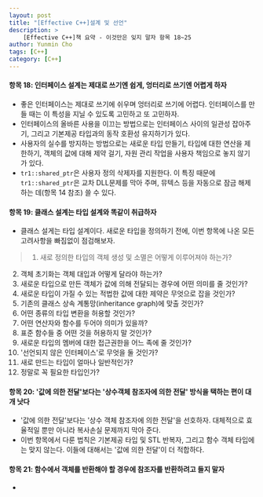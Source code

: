 ```yaml
---
layout: post
title: "[Effective C++]설계 및 선언"
description: >
    [Effective C++]책 요약 - 이것만은 잊지 말자 항목 18~25
author: Yunmin Cho
tags: [C++]
category: [C++]
---
```


#### __항목 18: 인터페이스 설계는 제대로 쓰기엔 쉽게, 엉터리로 쓰기엔 어렵게 하자__  
- 좋은 인터페이스는 제대로 쓰기에 쉬우며 엉터리로 쓰기에 어렵다. 인터페이스를 만들 때는 이 특성을 지닐 수 있도록 고민하고 또 고민하자.  
- 인터페이스의 올바른 사용을 이끄는 방법으로는 인터페이스 사이의 일관성 잡아주기, 그리고 기본제공 타입과의 동작 호환성 유지하기가 있다.  
- 사용자의 실수를 방지하는 방법으로는 새로운 타입 만들기, 타입에 대한 연산을 제한하기, 객체의 값에 대해 제약 걸기, 자원 관리 작업을 사용자 책임으로 놓지 않기가 있다.  
- `tr1::shared_ptr`은 사용자 정의 삭제자를 지원한다. 이 특징 때문에 `tr1::shared_ptr`은 교차 DLL문제를 막아 주며, 뮤텍스 등을 자동으로 잠금 해제하는 데(항목 14 참조) 쓸 수 있다.  

#### __항목 19: 클래스 설계는 타입 설계와 똑같이 취급하자__  
- 클래스 설게는 타입 설계이다. 새로운 타입을 정의하기 전에, 이번 항목에 나온 모든 고려사항을 빠짐없이 점검해보자.  
> 1. 새로 정의한 타입의 객체 생성 및 소멸은 어떻게 이루어져야 하는가?  
  2. 객체 초기화는 객체 대입과 어떻게 달라야 하는가?  
  3. 새로운 타입으로 만든 객체가 값에 의해 전달되는 경우에 어떤 의미를 줄 것인가?  
  4. 새로운 타입이 가질 수 있는 적법한 값에 대한 제약은 무엇으로 잡을 것인가?  
  5. 기존의 클래스 상속 계통망(inheritance graph)에 맞출 것인가?  
  6. 어떤 종류의 타입 변환을 허용할 것인가?  
  7. 어떤 연산자와 함수를 두어야 의미가 있을까?  
  8. 표준 함수들 중 어떤 것을 허용하지 말 것인가?  
  9. 새로운 타입의 멤버에 대한 접근권한을 어느 족에 줄 것인가?  
  10. '선언되지 않은 인터페이스'로 무엇을 둘 것인가?  
  11. 새로 만드는 타입이 얼마나 일반적인가?  
  12. 정말로 꼭 필요한 타입인가?  

#### __항목 20: '값에 의한 전달'보다는 '상수객체 참조자에 의한 전달' 방식을 택하는 편이 대개 낫다__  
- '값에 의한 전달'보다는 '상수 객체 참조자에 의한 전달'을 선호하자. 대체적으로 효율적일 뿐만 아니라 복사손실 문제까지 막아 준다.  
- 이번 항목에서 다룬 법칙은 기본제공 타입 및 STL 반복자, 그리고 함수 객체 타입에는 맞지 않는다. 이들에 대해서는 '값에 의한 전달'이 더 적합하다.  

#### __항목 21: 함수에서 객체를 반환해야 할 경우에 참조자를 반환하려고 들지 말자__  
- 
